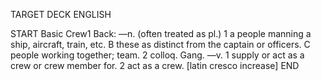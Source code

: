 TARGET DECK
ENGLISH

START
Basic
Crew1
Back: —n. (often treated as pl.) 1 a people manning a ship, aircraft, train, etc. B these as distinct from the captain or officers. C people working together; team. 2 colloq. Gang. —v. 1 supply or act as a crew or crew member for. 2 act as a crew. [latin cresco increase]
END
